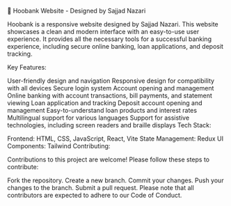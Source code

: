 📃 Hoobank Website - Designed by Sajjad Nazari

Hoobank is a responsive website designed by Sajjad Nazari. This website showcases a clean and modern interface with an easy-to-use user experience. It provides all the necessary tools for a successful banking experience, including secure online banking, loan applications, and deposit tracking.

Key Features:

User-friendly design and navigation Responsive design for compatibility with all devices Secure login system Account opening and management Online banking with account transactions, bill payments, and statement viewing Loan application and tracking Deposit account opening and management Easy-to-understand loan products and interest rates Multilingual support for various languages Support for assistive technologies, including screen readers and braille displays Tech Stack:

Frontend: HTML, CSS, JavaScript, React, Vite State Management: Redux UI Components: Tailwind Contributing:

Contributions to this project are welcome! Please follow these steps to contribute:

Fork the repository. Create a new branch. Commit your changes. Push your changes to the branch. Submit a pull request. Please note that all contributors are expected to adhere to our Code of Conduct.